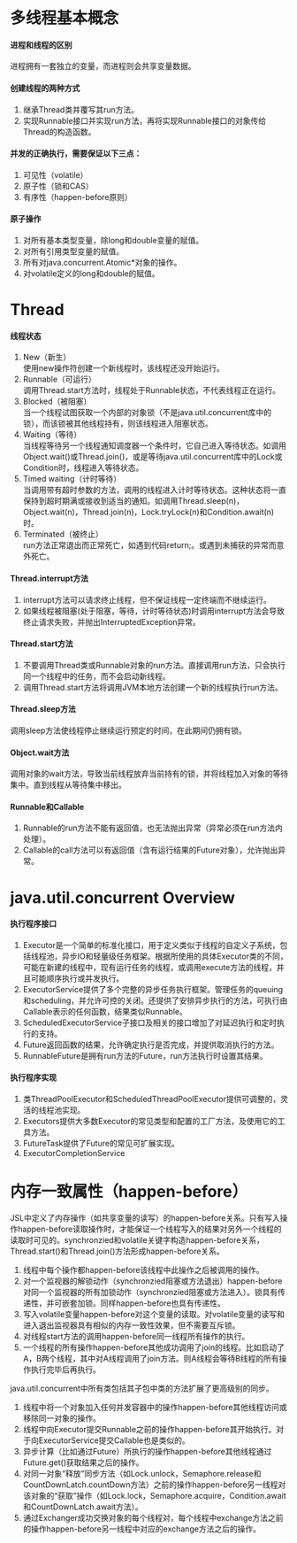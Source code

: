 # 多线程基本概念

#### 进程和线程的区别
进程拥有一套独立的变量，而进程则会共享变量数据。

#### 创建线程的两种方式
1. 继承Thread类并覆写其run方法。
2. 实现Runnable接口并实现run方法，再将实现Runnable接口的对象传给Thread的构造函数。

#### 并发的正确执行，需要保证以下三点：
1. 可见性（volatile）
2. 原子性（锁和CAS）
3. 有序性（happen-before原则）

#### 原子操作
1. 对所有基本类型变量，除long和double变量的赋值。
2. 对所有引用类型变量的赋值。
3. 所有对java.concurrent.Atomic*对象的操作。
4. 对volatile定义的long和double的赋值。

# Thread

#### 线程状态
1. New（新生）  
使用new操作符创建一个新线程时，该线程还没开始运行。
2. Runnable（可运行）  
调用Thread.start方法时，线程处于Runnable状态，不代表线程正在运行。
3. Blocked（被阻塞）  
当一个线程试图获取一个内部的对象锁（不是java.util.concurrent库中的锁），而该锁被其他线程持有，则该线程进入阻塞状态。
4. Waiting（等待）  
当线程等待另一个线程通知调度器一个条件时，它自己进入等待状态。如调用Object.wait()或Thread.join()，或是等待java.util.concurrent库中的Lock或Condition时，线程进入等待状态。
5. Timed waiting（计时等待）  
当调用带有超时参数的方法，调用的线程进入计时等待状态。这种状态将一直保持到超时期满或接收到适当的通知。如调用Thread.sleep(n)，Object.wait(n)，Thread.join(n)，Lock.tryLock(n)和Condition.await(n)时。
6. Terminated（被终止）  
run方法正常退出而正常死亡，如遇到代码return;。或遇到未捕获的异常而意外死亡。

#### Thread.interrupt方法
1. interrupt方法可以请求终止线程，但不保证线程一定终端而不继续运行。
2. 如果线程被阻塞(处于阻塞，等待，计时等待状态)时调用interrupt方法会导致终止请求失败，并抛出InterruptedException异常。

#### Thread.start方法
1. 不要调用Thread类或Runnable对象的run方法。直接调用run方法，只会执行同一个线程中的任务，而不会启动新线程。
2. 调用Thread.start方法将调用JVM本地方法创建一个新的线程执行run方法。

#### Thread.sleep方法
调用sleep方法使线程停止继续运行预定的时间，在此期间仍拥有锁。

#### Object.wait方法
调用对象的wait方法，导致当前线程放弃当前持有的锁，并将线程加入对象的等待集中。直到线程从等待集中移出。

#### Runnable和Callable
1. Runnable的run方法不能有返回值，也无法抛出异常（异常必须在run方法内处理）。
2. Callable的call方法可以有返回值（含有运行结果的Future对象），允许抛出异常。

# java.util.concurrent Overview

#### 执行程序接口
1. Executor是一个简单的标准化接口，用于定义类似于线程的自定义子系统，包括线程池，异步IO和轻量级任务框架。根据所使用的具体Executor类的不同，可能在新建的线程中，现有运行任务的线程，或调用execute方法的线程，并且可能顺序执行或并发执行。
2. ExecutorService提供了多个完整的异步任务执行框架。管理任务的queuing和scheduling，并允许可控的关闭。还提供了安排异步执行的方法，可执行由Callable表示的任何函数，结果类似Runnable。
3. ScheduledExecutorService子接口及相关的接口增加了对延迟执行和定时执行的支持。
4. Future返回函数的结果，允许确定执行是否完成，并提供取消执行的方法。
5. RunnableFuture是拥有run方法的Future，run方法执行时设置其结果。

#### 执行程序实现
1. 类ThreadPoolExecutor和ScheduledThreadPoolExecutor提供可调整的，灵活的线程池实现。
2. Executors提供大多数Executor的常见类型和配置的工厂方法，及使用它的工具方法。
3. FutureTask提供了Future的常见可扩展实现。
4. ExecutorCompletionService

# 内存一致属性（happen-before）

JSL中定义了内存操作（如共享变量的读写）的happen-before关系。只有写入操作happen-before读取操作时，才能保证一个线程写入的结果对另外一个线程的读取时可见的。synchronzied和volatile关键字构造happen-before关系，Thread.start()和Thread.join()方法形成happen-before关系。
1. 线程中每个操作都happen-before该线程中此操作之后被调用的操作。
2. 对一个监视器的解锁动作（synchronzied阻塞或方法退出）happen-before对同一个监视器的所有加锁动作（synchronzied阻塞或方法进入）。锁具有传递性，并可嵌套加锁。同样happen-before也具有传递性。
3. 写入volatile变量happen-before对这个变量的读取。对volatile变量的读写和进入退出监视器具有相似的内存一致性效果，但不需要互斥锁。
4. 对线程start方法的调用happen-before同一线程所有操作的执行。
5. 一个线程的所有操作happen-before其他成功调用了join的线程。比如启动了A，B两个线程，其中对A线程调用了join方法。则A线程会等待B线程的所有操作执行完毕后再执行。

java.util.concurrent中所有类包括其子包中类的方法扩展了更高级别的同步。
1. 线程中将一个对象加入任何并发容器中的操作happen-before其他线程访问或移除同一对象的操作。
2. 线程中向Executor提交Runnable之前的操作happen-before其开始执行。对于向ExecutorService提交Callable也是类似的。
3. 异步计算（比如通过Future）所执行的操作happen-before其他线程通过Future.get()获取结果之后的操作。
4. 对同一对象“释放”同步方法（如Lock.unlock，Semaphore.release和CountDownLatch.countDown方法）之前的操作happen-before另一线程对该对象的“获取”操作（如Lock.lock，Semaphore.acquire，Condition.await和CountDownLatch.await方法）。
5. 通过Exchanger成功交换对象的每个线程对，每个线程中exchange方法之前的操作happen-before另一线程中对应的exchange方法之后的操作。
